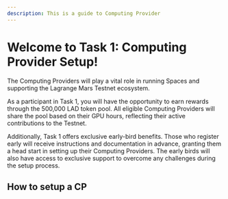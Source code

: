 ```yaml
---
description: This is a guide to Computing Provider
---
```



# Welcome to Task 1: Computing Provider Setup!

The Computing Providers will play a vital role in running Spaces and supporting the Lagrange Mars Testnet ecosystem.

As a participant in Task 1, you will have the opportunity to earn rewards through the 500,000 LAD token pool. All eligible Computing Providers will share the pool based on their GPU hours, reflecting their active contributions to the Testnet.

Additionally, Task 1 offers exclusive early-bird benefits. Those who register early will receive instructions and documentation in advance, granting them a head start in setting up their Computing Providers. The early birds will also have access to exclusive support to overcome any challenges during the setup process.

## How to setup a CP



